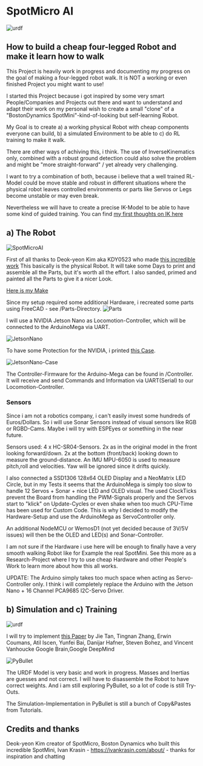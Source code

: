 # SpotMicro AI 
![urdf](/Images/SpotMicroAI_rviz_2.png)
## How to build a cheap four-legged Robot and make it learn how to walk

This Project is heavily work in progress and documenting my progress on the goal of making a four-legged robot walk.
It is NOT a working or even finished Project you might want to use! 

I started this Project because i got inspired by some very smart People/Companies and Projects out there and want to 
understand and adapt their work on my personal wish to create a small "clone" of a "BostonDynamics SpotMini"-kind-of-looking but self-learning Robot.

My Goal is to create a) a working physical Robot with cheap components everyone can build, b) a simulated Environment to be able to c) do RL training to make it walk.

There are other ways of achiving this, i think. The use of InverseKinematics only, combined with a robust ground detection could also solve the problem and might be "more straight-forward" / yet already very challenging. 

I want to try a combination of both, because i believe that a well trained RL-Model could be move stable and
robust in different situations where the physical robot leaves controlled environments or parts like Servos or Legs become unstable or may even break. 

Nevertheless we will have to create a precise IK-Model to be able to have some kind of guided training. 
You can find [my first thoughts on IK here](https://github.com/FlorianWilk/SpotMicroAI/tree/master/Kinematics)

## a) The Robot

![SpotMicroAI](/Images/SpotMicroAI_1.jpg)

First of all thanks to Deok-yeon Kim aka KDY0523 who made [this incredible work](https://www.thingiverse.com/thing:3445283)
This basically is the physical Robot. It will take some Days to print and assemble all the Parts, but it's worth all the effort. I also sanded, primed and painted all the Parts to give it a nicer Look.

[Here is my Make](https://www.thingiverse.com/make:654812)

Since my setup required some additional Hardware, i recreated some parts using FreeCAD - see /Parts-Directory.
![Parts](/Images/SpotMicroAI_FreeCad.png)

I will use a NVIDIA Jetson Nano as Locomotion-Controller, which will be connected to the ArduinoMega via UART. 

![JetsonNano](/Images/jetsonNano.jpg)

To have some Protection for the NVIDIA, i printed [this Case](https://www.thingiverse.com/thing:3603594).

![JetsonNano-Case](/Images/jetsonNanoCase.jpg)

The Controller-Firmware for the Arduino-Mega can be found in /Controller. It will receive and send Commands and Information via UART(Serial) to our Locomotion-Controller.

### Sensors

Since i am not a robotics company, i can't easily invest some hundreds of Euros/Dollars. So i will use Sonar Sensors instead of visual sensors like RGB or RGBD-Cams. Maybe i will try with ESPEyes or something in the near future.

Sensors used:
4 x HC-SR04-Sensors. 2x as in the original model in the front looking forward/down. 2x at the bottom (front/back) looking down to measure the ground-distance. 
An IMU MPU-6050 is used to measure pitch,roll and velocities. Yaw will be ignored since it drifts quickly. 

I also connected a SSD1306 128x64 OLED Display and a NeoMatrix LED Circle, but in my Tests it seems that the ArduinoMega is simply too slow to handle 12 Servos + Sonar + nice LED and OLED visual. The used ClockTicks prevent the Board from handling the PWM-Signals properly and the Servos start to "klick" on Update-Cycles or even shake when too much CPU-Time has been used for Custom Code. This is why I decided to modify the Hardware-Setup and use the ArduinoMega as ServoController only. 

An additional NodeMCU or WemosD1 (not yet decided because of 3V/5V issues) will then be the OLED and LED(s) and Sonar-Controller.

I am not sure if the Hardware i use here will be enough to finally have a very smooth walking Robot like for Example the real SpotMini. See this more as a Research-Project where I try to use cheap Hardware and other People's Work to learn more about how this all works. 

UPDATE: The Arduino simply takes too much space when acting as Servo-Controller only. I think i will completely replace the Arduino with the Jetson Nano + 16 Channel PCA9685 I2C-Servo Driver.

## b) Simulation and c) Training

![urdf](/Images/SpotMicroAI_urdf2.png)

I will try to implement [this Paper](https://arxiv.org/pdf/1804.10332.pdf) by
Jie Tan, Tingnan Zhang, Erwin Coumans, Atil Iscen, Yunfei Bai, Danijar Hafner, Steven Bohez, and Vincent Vanhoucke
Google Brain,Google DeepMind

![PyBullet](/Images/SpotMicroAI_pybullet_2.png)

The URDF Model is very basic and work in progress. Masses and Inertias are guesses and not correct. I will have to disassemble the Robot to have correct weights. And i am still exploring PyBullet, so a lot of code is still Try-Outs.

The Simulation-Implementation in PyBullet is still a bunch of Copy&Pastes from Tutorials. 

## Credits and thanks
Deok-yeon Kim creator of SpotMicro, 
Boston Dynamics who built this incredible SpotMini,
Ivan Krasin - https://ivankrasin.com/about/ - thanks for inspiration and chatting


